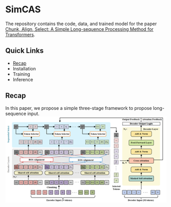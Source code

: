 # SimCAS
The repository contains the code, data, and trained model for the paper [Chunk, Align, Select: A Simple Long-sequence Processing Method for Transformers](https://arxiv.org/abs/2308.13191#).
## Quick Links
- [Recap]()
- Installation
- Training
- Inference
## Recap
In this paper, we propose a simple three-stage framework to propose long-sequence input.
![pipeline](./model.png)
